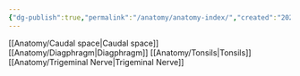 ```yaml
---
{"dg-publish":true,"permalink":"/anatomy/anatomy-index/","created":"2025-07-10T14:41:12.082+10:00"}
---
```


[[Anatomy/Caudal space\|Caudal space]]
[[Anatomy/Diagphragm\|Diagphragm]]
[[Anatomy/Tonsils\|Tonsils]]
[[Anatomy/Trigeminal Nerve\|Trigeminal Nerve]]



